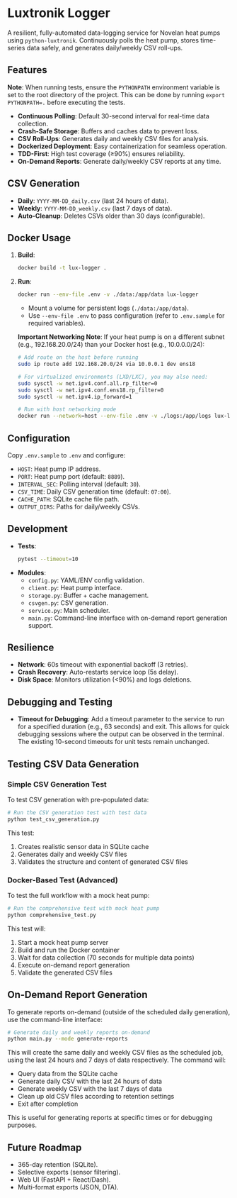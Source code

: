 # Luxtronik Logger

A resilient, fully-automated data-logging service for Novelan heat pumps using `python-luxtronik`. Continuously polls the heat pump, stores time-series data safely, and generates daily/weekly CSV roll-ups.

## Features

**Note**: When running tests, ensure the `PYTHONPATH` environment variable is set to the root directory of the project. This can be done by running `export PYTHONPATH=.` before executing the tests.
- **Continuous Polling**: Default 30-second interval for real-time data collection.
- **Crash-Safe Storage**: Buffers and caches data to prevent loss.
- **CSV Roll-Ups**: Generates daily and weekly CSV files for analysis.
- **Dockerized Deployment**: Easy containerization for seamless operation.
- **TDD-First**: High test coverage (≥90%) ensures reliability.
- **On-Demand Reports**: Generate daily/weekly CSV reports at any time.

## CSV Generation
- **Daily**: `YYYY-MM-DD_daily.csv` (last 24 hours of data).
- **Weekly**: `YYYY-MM-DD_weekly.csv` (last 7 days of data).
- **Auto-Cleanup**: Deletes CSVs older than 30 days (configurable).

## Docker Usage
1. **Build**:
   ```bash
   docker build -t lux-logger .
   ```
2. **Run**:
   ```bash
   docker run --env-file .env -v ./data:/app/data lux-logger
   ```
   - Mount a volume for persistent logs (`./data:/app/data`).
   - Use `--env-file .env` to pass configuration (refer to `.env.sample` for required variables).

   **Important Networking Note**: If your heat pump is on a different subnet (e.g., 192.168.20.0/24) than your Docker host (e.g., 10.0.0.0/24):
   ```bash
   # Add route on the host before running
   sudo ip route add 192.168.20.0/24 via 10.0.0.1 dev ens18

   # For virtualized environments (LXD/LXC), you may also need:
   sudo sysctl -w net.ipv4.conf.all.rp_filter=0
   sudo sysctl -w net.ipv4.conf.ens18.rp_filter=0
   sudo sysctl -w net.ipv4.ip_forward=1

   # Run with host networking mode
   docker run --network=host --env-file .env -v ./logs:/app/logs lux-logger
   ```

## Configuration
Copy `.env.sample` to `.env` and configure:
- `HOST`: Heat pump IP address.
- `PORT`: Heat pump port (default: `8889`).
- `INTERVAL_SEC`: Polling interval (default: `30`).
- `CSV_TIME`: Daily CSV generation time (default: `07:00`).
- `CACHE_PATH`: SQLite cache file path.
- `OUTPUT_DIRS`: Paths for daily/weekly CSVs.

## Development
- **Tests**:
  ```bash
  pytest --timeout=10
  ```
- **Modules**:
  - `config.py`: YAML/ENV config validation.
  - `client.py`: Heat pump interface.
  - `storage.py`: Buffer + cache management.
  - `csvgen.py`: CSV generation.
  - `service.py`: Main scheduler.
  - `main.py`: Command-line interface with on-demand report generation support.

## Resilience
- **Network**: 60s timeout with exponential backoff (3 retries).
- **Crash Recovery**: Auto-restarts service loop (5s delay).
- **Disk Space**: Monitors utilization (<90%) and logs deletions.

## Debugging and Testing
- **Timeout for Debugging**: Add a timeout parameter to the service to run for a specified duration (e.g., 63 seconds) and exit. This allows for quick debugging sessions where the output can be observed in the terminal. The existing 10-second timeouts for unit tests remain unchanged.

## Testing CSV Data Generation

### Simple CSV Generation Test
To test CSV generation with pre-populated data:

```bash
# Run the CSV generation test with test data
python test_csv_generation.py
```

This test:
1. Creates realistic sensor data in SQLite cache
2. Generates daily and weekly CSV files
3. Validates the structure and content of generated CSV files

### Docker-Based Test (Advanced)
To test the full workflow with a mock heat pump:

```bash
# Run the comprehensive test with mock heat pump
python comprehensive_test.py
```

This test will:
1. Start a mock heat pump server
2. Build and run the Docker container
3. Wait for data collection (70 seconds for multiple data points)
4. Execute on-demand report generation
5. Validate the generated CSV files

## On-Demand Report Generation
To generate reports on-demand (outside of the scheduled daily generation), use the command-line interface:

```bash
# Generate daily and weekly reports on-demand
python main.py --mode generate-reports
```

This will create the same daily and weekly CSV files as the scheduled job, using the last 24 hours and 7 days of data respectively. The command will:
- Query data from the SQLite cache
- Generate daily CSV with the last 24 hours of data
- Generate weekly CSV with the last 7 days of data
- Clean up old CSV files according to retention settings
- Exit after completion

This is useful for generating reports at specific times or for debugging purposes.

## Future Roadmap
- 365-day retention (SQLite).
- Selective exports (sensor filtering).
- Web UI (FastAPI + React/Dash).
- Multi-format exports (JSON, DTA).
